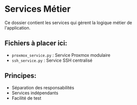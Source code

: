 # Services Métier

Ce dossier contient les services qui gèrent la logique métier de l'application.

## Fichiers à placer ici:
- `proxmox_service.py` : Service Proxmox modulaire
- `ssh_service.py` : Service SSH centralisé

## Principes:
- Séparation des responsabilités
- Services indépendants
- Facilité de test
